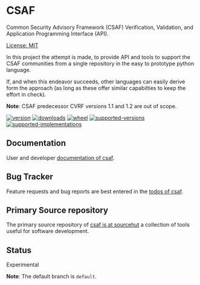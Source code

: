 # CSAF

Common Security Advisory Framework (CSAF) Verification, Validation, and Application Programming Interface (API).

[License: MIT](https://git.sr.ht/~sthagen/csaf/tree/default/item/LICENSE)

In this project the attempt is made, to provide API and tools to support the CSAF communities from a single repository in the easy to prototype python language.

If, and when this endeavor succeeds, other languages can easily derive form the approach (as long as these offer similar capabilties to keep the effort in check).

**Note**: CSAF predecessor CVRF versions 1.1 and 1.2 are out of scope.

[![version](https://img.shields.io/pypi/v/csaf.svg?style=flat)](https://pypi.python.org/pypi/csaf/)
[![downloads](https://pepy.tech/badge/csaf/month)](https://pepy.tech/project/csaf)
[![wheel](https://img.shields.io/pypi/wheel/csaf.svg?style=flat)](https://pypi.python.org/pypi/csaf/)
[![supported-versions](https://img.shields.io/pypi/pyversions/csaf.svg?style=flat)](https://pypi.python.org/pypi/csaf/)
[![supported-implementations](https://img.shields.io/pypi/implementation/csaf.svg?style=flat)](https://pypi.python.org/pypi/csaf/)

## Documentation

User and developer [documentation of csaf](https://codes.dilettant.life/docs/csaf).

## Bug Tracker

Feature requests and bug reports are best entered in the [todos of csaf](https://todo.sr.ht/~sthagen/csaf).

## Primary Source repository

The primary source repository of [csaf is at sourcehut](https://git.sr.ht/~sthagen/csaf)
a collection of tools useful for software development.

## Status

Experimental

**Note**: The default branch is `default`.
